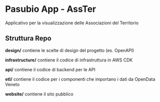 # Pasubio App - AssTer

Applicativo per la visualizzazione delle Associazioni del Territorio

## Struttura Repo

**design/** contiene le scelte di design del progetto (es. OpenAPI)

**infrastructure/** contiene il codice di infrastruttura in AWS CDK

**api/** contiene il codice di backend per le API

**etl/** contiene il codice per i componenti che importano i dati da OpenData Veneto

**website/** contiene il sito pubblico

